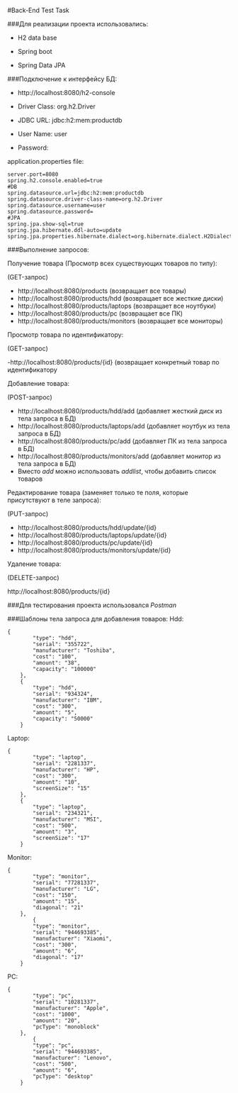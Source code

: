 #Back-End Test Task

###Для реализации проекта использовались:

- H2 data base

- Spring boot

- Spring Data JPA

###Подключение к интерфейсу БД:

- http://localhost:8080/h2-console

- Driver Class: org.h2.Driver
- JDBC URL: jdbc:h2:mem:productdb
- User Name: user
- Password:

application.properties file:

```
server.port=8080
spring.h2.console.enabled=true
#DB
spring.datasource.url=jdbc:h2:mem:productdb
spring.datasource.driver-class-name=org.h2.Driver
spring.datasource.username=user
spring.datasource.password=
#JPA
spring.jpa.show-sql=true
spring.jpa.hibernate.ddl-auto=update
spring.jpa.properties.hibernate.dialect=org.hibernate.dialect.H2Dialect
```

###Выполнение запросов:


Получение товара (Просмотр всех существующих товаров по типу):

(GET-запрос)

- http://localhost:8080/products (возвращает все товары)
- http://localhost:8080/products/hdd (возвращает все жесткие диски)
- http://localhost:8080/products/laptops (возвращает все ноутбуки)
- http://localhost:8080/products/pc (возвращает все ПК)
- http://localhost:8080/products/monitors (возвращает все мониторы)

Просмотр товара по идентификатору:

(GET-запрос)

-http://localhost:8080/products/{id} (возвращает конкретный товар по идентификатору

Добавление товара:

(POST-запрос)

- http://localhost:8080/products/hdd/add (добавляет жесткий диск из тела запроса в БД)
- http://localhost:8080/products/laptops/add (добавляет ноутбук из тела запроса в БД)
- http://localhost:8080/products/pc/add (добавляет ПК из тела запроса в БД)
- http://localhost:8080/products/monitors/add (добавляет монитор из тела запроса в БД)
- Вместо *add* можно использовать *addlist*, чтобы добавить список товаров


Редактирование товара (заменяет только те поля, которые присутствуют в теле запроса):

(PUT-запрос)

- http://localhost:8080/products/hdd/update/{id}
- http://localhost:8080/products/laptops/update/{id}
- http://localhost:8080/products/pc/update/{id}
- http://localhost:8080/products/monitors/update/{id}

Удаление товара:

(DELETE-запрос)

http://localhost:8080/products/{id}


###Для тестирования проекта использовался *Postman*



###Шаблоны тела запроса для добавления товаров:
Hdd:
```
{
        "type": "hdd",
        "serial": "355722",
        "manufacturer": "Toshiba",
        "cost": "100",
        "amount": "38",
        "capacity": "100000"
    },
    {
        "type": "hdd",
        "serial": "934324",
        "manufacturer": "IBM",
        "cost": "300",
        "amount": "5",
        "capacity": "50000"
    }
```

Laptop:

```
{
        "type": "laptop",
        "serial": "2281337",
        "manufacturer": "HP",
        "cost": "300",
        "amount": "10",
        "screenSize": "15"
    },
	{
        "type": "laptop",
        "serial": "234321",
        "manufacturer": "MSI",
        "cost": "500",
        "amount": "3",
        "screenSize": "17"
    }
```

Monitor:

```
{
        "type": "monitor",
        "serial": "77281337",
        "manufacturer": "LG",
        "cost": "150",
        "amount": "15",
        "diagonal": "21"
    },
		{
        "type": "monitor",
        "serial": "944693385",
        "manufacturer": "Xiaomi",
        "cost": "300",
        "amount": "6",
        "diagonal": "17"
    }
```

PC:

```
{
        "type": "pc",
        "serial": "10281337",
        "manufacturer": "Apple",
        "cost": "1000",
        "amount": "20",
        "pcType": "monoblock"
    },
		{
        "type": "pc",
        "serial": "944693385",
        "manufacturer": "Lenovo",
        "cost": "500",
        "amount": "6",
        "pcType": "desktop"
    }
```
